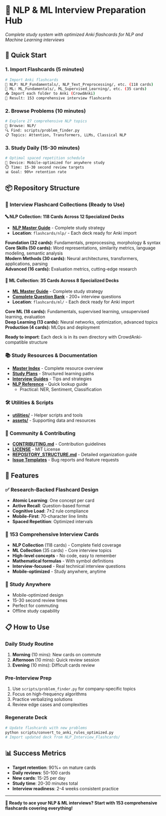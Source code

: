 # 🧠 NLP & ML Interview Preparation Hub
*Complete study system with optimized Anki flashcards for NLP and Machine Learning interviews*

## 🚀 Quick Start

### 1. **Import Flashcards** (5 minutes)
```bash
# Import Anki flashcards
📁 NLP: NLP_Fundamentals/, NLP_Text_Preprocessing/, etc. (118 cards)
📁 ML: ML_Fundamentals/, ML_Supervised_Learning/, etc. (35 cards)
📥 Import each folder to Anki (CrowdAnki)
🎯 Result: 153 comprehensive interview flashcards
```

### 2. **Browse Problems** (10 minutes)
```bash
# Explore 27 comprehensive NLP topics
📂 Browse: NLP/
🔍 Find: scripts/problem_finder.py
📋 Topics: Attention, Transformers, LLMs, Classical NLP
```

### 3. **Study Daily** (15-30 minutes)
```bash
# Optimal spaced repetition schedule
📱 Device: Mobile-optimized for anywhere study
⏱️ Time: 15-30 second review targets
📊 Goal: 90%+ retention rate
```

## 📦 Repository Structure

### 🎯 **Interview Flashcard Collections** (Ready to Use)

#### **🔤 NLP Collection: 118 Cards Across 12 Specialized Decks**
- **[NLP Master Guide](docs/guides/COMPREHENSIVE_NLP_COLLECTION_README.md)** - Complete study strategy
- **Location**: `flashcards/nlp/` - Each deck ready for Anki import

**Foundation (32 cards):** Fundamentals, preprocessing, morphology & syntax  
**Core Skills (50 cards):** Word representations, similarity metrics, language modeling, semantic analysis  
**Modern Methods (30 cards):** Neural architectures, transformers, applications, parsing  
**Advanced (16 cards):** Evaluation metrics, cutting-edge research  

#### **🤖 ML Collection: 35 Cards Across 8 Specialized Decks**
- **[ML Master Guide](docs/guides/ML_INTERVIEW_COLLECTION_README.md)** - Complete study strategy
- **[Complete Question Bank](docs/guides/ML_INTERVIEW_QUESTION_BANK.md)** - 200+ interview questions
- **Location**: `flashcards/ml/` - Each deck ready for Anki import

**Core ML (18 cards):** Fundamentals, supervised learning, unsupervised learning, evaluation  
**Deep Learning (13 cards):** Neural networks, optimization, advanced topics  
**Production (4 cards):** MLOps and deployment  

**Ready to import**: Each deck is in its own directory with CrowdAnki-compatible structure

### 📚 **Study Resources & Documentation**
- **[Master Index](docs/guides/MASTER_INDEX.md)** - Complete resource overview
- **[Study Plans](docs/study-plans/)** - Structured learning paths
- **[Interview Guides](docs/interview-guides/)** - Tips and strategies
- **[NLP Reference](docs/nlp_quick_reference.md)** - Quick lookup guide
  - Practical: NER, Sentiment, Classification

### 🛠️ **Utilities & Scripts**
- **[utilities/](utilities/)** - Helper scripts and tools
- **[assets/](assets/)** - Supporting data and resources

### 🤝 **Community & Contributing**
- **[CONTRIBUTING.md](CONTRIBUTING.md)** - Contribution guidelines
- **[LICENSE](LICENSE)** - MIT License
- **[REPOSITORY_STRUCTURE.md](REPOSITORY_STRUCTURE.md)** - Detailed organization guide
- **[Issue Templates](.github/ISSUE_TEMPLATE/)** - Bug reports and feature requests

## 🎯 Features

### ✅ **Research-Backed Flashcard Design**
- **Atomic Learning**: One concept per card
- **Active Recall**: Question-based format
- **Cognitive Load**: 7±2 rule compliance
- **Mobile-First**: 70-character line limits
- **Spaced Repetition**: Optimized intervals

### 🚀 **153 Comprehensive Interview Cards**
- **NLP Collection** (118 cards) - Complete field coverage
- **ML Collection** (35 cards) - Core interview topics
- **High-level concepts** - No code, easy to remember
- **Mathematical formulas** - With symbol definitions
- **Interview-focused** - Real technical interview questions
- **Mobile-optimized** - Study anywhere, anytime

### 📱 **Study Anywhere**
- Mobile-optimized design
- 15-30 second review times
- Perfect for commuting
- Offline study capability

## 📋 How to Use

### **Daily Study Routine**
1. **Morning** (10 mins): New cards on commute
2. **Afternoon** (10 mins): Quick review session
3. **Evening** (10 mins): Difficult cards review

### **Pre-Interview Prep**
1. Use `scripts/problem_finder.py` for company-specific topics
2. Focus on high-frequency algorithms
3. Practice verbalizing solutions
4. Review edge cases and complexities

### **Regenerate Deck**
```bash
# Update flashcards with new problems
python scripts/convert_to_anki_rules_optimized.py
# Import updated deck from NLP_Interview_Flashcards/
```

## 📊 Success Metrics
- **Target retention**: 90%+ on mature cards
- **Daily reviews**: 50-100 cards  
- **New cards**: 15-25 per day
- **Study time**: 20-30 minutes total
- **Interview readiness**: 2-4 weeks consistent practice

---

**🎯 Ready to ace your NLP & ML interviews? Start with 153 comprehensive flashcards covering everything!**